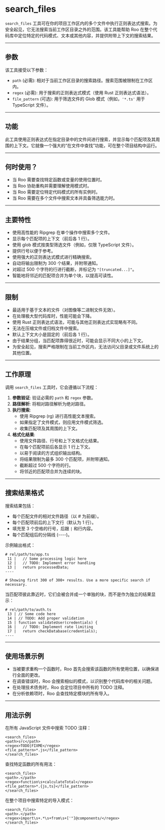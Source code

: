 # search_files

`search_files` 工具可在你的项目工作区内的多个文件中执行正则表达式搜索。为安全起见，它无法搜索当前工作区目录之外的范围。该工具能帮助 Roo 在整个代码库中定位特定的代码模式、文本或其他内容，并提供附带上下文的搜索结果。

---

## 参数

该工具接受以下参数：

- `path` (必需): 相对于当前工作区目录的搜索路径。搜索范围被限制在工作区内。
- `regex` (必需): 用于搜索的正则表达式模式（使用 Rust 正则表达式语法）。
- `file_pattern` (可选): 用于筛选文件的 Glob 模式（例如，`'*.ts'` 用于 TypeScript 文件）。

---

## 功能

此工具使用正则表达式在指定目录中的文件间进行搜索，并显示每个匹配项及其周围的上下文。它就像一个强大的“在文件中查找”功能，可在整个项目结构中运行。

---

## 何时使用？

- 当 Roo 需要查找特定函数或变量的使用位置时。
- 当 Roo 协助重构并需要理解使用模式时。
- 当 Roo 需要定位特定代码模式的所有实例时。
- 当 Roo 需要在多个文件中搜索文本并具备筛选能力时。

---

## 主要特性

- 使用高性能的 Ripgrep 在单个操作中搜索多个文件。
- 显示每个匹配项的上下文（前后各 1 行）。
- 使用 glob 模式按类型筛选文件（例如，仅限 TypeScript 文件）。
- 提供行号以便于参考。
- 使用强大的正则表达式模式进行精确搜索。
- 自动将输出限制为 300 个结果，并附带通知。
- 对超过 500 个字符的行进行截断，并标记为 `"[truncated...]"`。
- 智能地将邻近的匹配项合并为单个块，以提高可读性。

---

## 限制

- 最适用于基于文本的文件（对图像等二进制文件无效）。
- 在处理极大型代码库时，性能可能会下降。
- 使用 Rust 正则表达式语法，可能与其他正则表达式实现略有不同。
- 无法在压缩文件或归档文件中搜索。
- 默认上下文大小是固定的（前后各 1 行）。
- 由于结果分组，当匹配项靠得很近时，可能会显示不同大小的上下文。
- 为安全起见，搜索严格限制在当前工作区内，无法访问父目录或文件系统上的其他位置。

---

## 工作原理

调用 `search_files` 工具时，它会遵循以下流程：

1.  **参数验证**: 验证必需的 `path` 和 `regex` 参数。
2.  **路径解析**: 将相对路径解析为绝对路径。
3.  **执行搜索**:
    -   使用 Ripgrep (rg) 进行高性能文本搜索。
    -   如果指定了文件模式，则应用文件模式筛选。
    -   收集匹配项及其周围的上下文。
4.  **格式化结果**:
    -   使用文件路径、行号和上下文格式化结果。
    -   在每个匹配项前后各显示 1 行上下文。
    -   以易于阅读的方式组织输出结构。
    -   将结果限制为最多 300 个匹配项，并附带通知。
    -   截断超过 500 个字符的行。
    -   将邻近的匹配项合并为连续的块。

---

## 搜索结果格式

搜索结果包括：

- 每个匹配文件的相对文件路径（以 # 为前缀）。
- 每个匹配项前后的上下文行（默认为 1 行）。
- 填充至 3 个空格的行号，后跟 ` | ` 和行内容。
- 每个匹配组后的分隔线 (----)。

示例输出格式：
```
# rel/path/to/app.ts
 11 |   // Some processing logic here
 12 |   // TODO: Implement error handling
 13 |   return processedData;
----

# Showing first 300 of 300+ results. Use a more specific search if necessary.
```

当匹配项彼此靠近时，它们会被合并成一个单独的块，而不是作为独立的结果显示：

```
# rel/path/to/auth.ts
 13 | // Some code here
 14 | // TODO: Add proper validation
 15 | function validateUser(credentials) {
 16 |   // TODO: Implement rate limiting
 17 |   return checkDatabase(credentials);
----
```

---

## 使用场景示例

- 当被要求重构一个函数时，Roo 首先会搜索该函数的所有使用位置，以确保进行全面的更改。
- 在调查错误时，Roo 会搜索相似的模式，以识别整个代码库中的相关问题。
- 在处理技术债务时，Roo 会定位项目中所有的 TODO 注释。
- 在分析依赖项时，Roo 会查找特定模块的所有导入。

---

## 用法示例

在所有 JavaScript 文件中搜索 TODO 注释：
```
<search_files>
<path>src</path>
<regex>TODO|FIXME</regex>
<file_pattern>*.js</file_pattern>
</search_files>
```

查找特定函数的所有用法：
```
<search_files>
<path>.</path>
<regex>function\s+calculateTotal</regex>
<file_pattern>*.{js,ts}</file_pattern>
</search_files>
```

在整个项目中搜索特定的导入模式：
```
<search_files>
<path>.</path>
<regex>import\s+.*\s+from\s+['"]@components/</regex>
</search_files>
